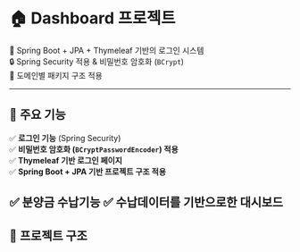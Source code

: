 # 🏠 Dashboard 프로젝트

🚀 Spring Boot + JPA + Thymeleaf 기반의 로그인 시스템  
🔒 Spring Security 적용 & 비밀번호 암호화 (`BCrypt`)  
📂 도메인별 패키지 구조 적용  

---

## 📌 주요 기능
✅ **로그인 기능** (Spring Security)  
✅ **비밀번호 암호화 (`BCryptPasswordEncoder`) 적용**  
✅ **Thymeleaf 기반 로그인 페이지**  
✅ **Spring Boot + JPA 기반 프로젝트 구조 적용**  

✅ **분양금 수납기능** 
✅ **수납데이터를 기반으로한 대시보드** 
---

## 📂 프로젝트 구조
